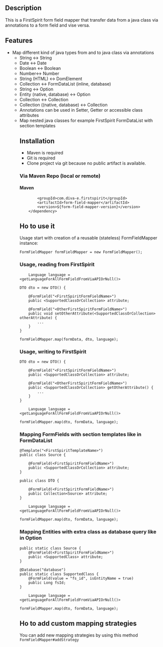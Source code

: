 ## Description
This is a FirstSpirit form field mapper that transfer data from a java class via annotations to a form field and vise versa.


## Features
* Map different kind of java types from and to java class via annotations
    * String <-> String
    * Date <-> Date
    * Boolean <-> Boolean
    * Number<-> Number
    * String (HTML) <-> DomElement
    * Collection<Object> <-> FormDataList (inline, database)
    * String <-> Option
    * Entity (native, database) <-> Option
    * Collection<String> <-> Collection<Options>
    * Collection<Entity> ((native, database) <-> Collection<Options>
* Annotations can be used in Setter, Getter or accessible class attributes
* Map nested java classes for example FirstSpirit FormDataList with section templates


## Installation
* Maven is required
* Git is required
* Clone project via git because no public artifact is available.

### Via Maven Repo (local or remote)
#### Maven
``` <dependency>
	    <groupId>com.diva-e.firstspirit</groupId>
	    <artifactId>form-field-mapper</artifactId>
	    <version>${form-field-mapper-version}</version>
    </dependency>
```


## Ho to use it
Usage start with creation of a reusable (stateless) FormFieldMapper instance:

`FormFieldMapper formFieldMapper = new FormFieldMapper();`


### Usage, reading from FirstSpirit

``` FormData formData = <getFormDataViaAPI()>
    Language language = <getLanguageForAllFormFieldFromViaAPIOrNull()>
```

```
DTO dto = new DTO() {

	@FormField("<FirstSpiritFormFieldName>")
	public <SupportedClassOrCollection> attribute;

	@FormField("<OtherFirstSpiritFormFieldName>")
	public void setOtherAttribute(<SupportedClassOrCollection> otherAttribute) {
		...
	}
}
```

`formFieldMapper.map(formData, dto, language);`


### Usage, writing to FirstSpirit
```
DTO dto = new DTO() {

	@FormField("<FirstSpiritFormFieldName>")
	public <SupportedClassOrCollection> attribute;

	@FormField("<OtherFirstSpiritFormFieldName>")
	public <SupportedClassOrCollection> getOtherAttribute() {
		...
	}
}
```

``` FormData formData = <getFormDataViaAPI()>
    Language language = <getLanguageForAllFormFieldFromViaAPIOrNull()>
```

`formFieldMapper.map(dto, formData, language);`


### Mapping FormFields with section templates like in FormDataList
```
@Template("<FirstSpiritTemplateName>")
public class Source {

	@FormField(<FirstSpiritFormFieldName>")
	public <SupportedClassOrCollection> attribute;
}
```

```
public class DTO {

	@FormField(<FirstSpiritFormFieldName>")
	public Collection<Source> attribute;
}
```

``` FormData formData = <getFormDataViaAPI()>
    Language language = <getLanguageForAllFormFieldFromViaAPIOrNull()>
```

`formFieldMapper.map(dto, formData, language);`

### Mapping Entities with extra class as database query like in Option
```
public static class Source {
    @FormField(<FirstSpiritFormFieldName>")
 	public <SupportedClass> attribute;
}

@Database("database")
public static class SupportedClass {
    @FormField(value = "fs_id", isEntityName = true)
    public Long fsId;
}
```

``` FormData formData = <getFormDataViaAPI()>
    Language language = <getLanguageForAllFormFieldFromViaAPIOrNull()>
```

`formFieldMapper.map(dto, formData, language);`


## Ho to add custom mapping strategies
You can add new mapping strategies by using this method `FormFieldMapper#addStrategy`